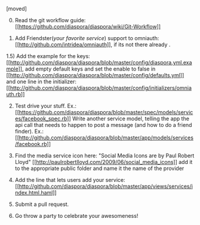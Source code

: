 [moved]

0) Read the git workflow guide: [[https://github.com/diaspora/diaspora/wiki/Git-Workflow]]

1) Add Friendster(*your favorite service*) support to omniauth: [[http://github.com/intridea/omniauth]], if its not there already . 

1.5) Add the example for the keys: [[http://github.com/diaspora/diaspora/blob/master/config/diaspora.yml.example]],
add empty default keys and set the enable to false in [[http://github.com/diaspora/diaspora/blob/master/config/defaults.yml]]
and one line in the initializer:
[[http://github.com/diaspora/diaspora/blob/master/config/initializers/omniauth.rb]]

2) Test drive your stuff. Ex.: [[https://github.com/diaspora/diaspora/blob/master/spec/models/services/facebook_spec.rb]] 
Write another service model, telling the app the api call that needs to happen to post a message (and how to do a friend finder). Ex.: [[http://github.com/diaspora/diaspora/blob/master/app/models/services/facebook.rb]]

3) Find the media service icon here: "Social Media Icons are by Paul Robert Lloyd" [[http://paulrobertlloyd.com/2009/06/social_media_icons]]
add it to the appropriate public folder and name it the name of the provider

4) Add the line that lets users add your service: [[http://github.com/diaspora/diaspora/blob/master/app/views/services/index.html.haml]]

5) Submit a pull request.

6) Go throw a party to celebrate your awesomeness!
